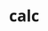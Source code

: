 # calc

<!DOCTYPE html>
<html lang="en">
<head>
    <meta charset="UTF-8">
    <meta http-equiv="X-UA-Compatible" content="IE=edge">
    <meta name="viewport" content="width=device-width, initial-scale=1.0">
    <link rel="stylesheet" type="text/css" href="style.css">
    <script src="script.js"></script>
    <style type="text/css">
    body {
    font-family: 'Open Sans', sans-serif;
    margin: 0;
    }
    #result {
    height: 120px;
    }
    
    #history {
    text-align: right;
    height: 20px;
    margin: 0 20px;
    padding-top: 20px;
    font-size: 15px;
    color: #919191;
    }
    
    #output {
    text-align: right;
    height: 60px;
    margin: 10px 20px;
    font-size: 30px;
    }
    
    #keyboard {
    height: 400px;
    }
    
    .operator, .number, .empty {
    width: 50px;
    height: 50px;
    margin: 15px;
    float: left;
    border-radius: 50%;
    border-width: 0;
    font-weight: bold;
    font-size: 15px;
    }
    
    .number, .empty {
    background-color: #c4e5fa;
    }
    
    .number, .operator {
    cursor: pointer;
    }
    
    .operator:active, .number:active {
    font-size: 13px;
    }
    
    .operator:focus, .number:focus, .empty:focus {
    outline: 0;
    }
    
    button:nth-child(4) {
    font-size: 20px;
    background-color: #20b2aa;
    outline:none;
    }
    
    button:nth-child(8) {
    font-size: 20px;
    background-color: #66ec18;
    }
    
    button:nth-child(12) {
    font-size: 20px;
    background-color: #f08080;
    }
    
    button:nth-child(16) {
    font-size: 20px;
    background-color: #f1bc0e;
    }
    
    button:nth-child(20) {
    font-size: 20px;
    background-color: #9477af;
    }
    
    
    </style>
    <title>Calculator</title>
</head>
<body>
    <div id="container">
    <div id="calculator">
    <div id="result">
    <div id="history">
    <p id="history-value"></p>
    </div>
    <div id="output">
    <p id="output-value"></p>
    </div>
    </div>
    <div id="keyboard">
    <button class="operator" id="clear">C</button>
    <button class="operator" id="backspace">CE</button>
    <button class="operator" id="%">%</button>
    <button class="operator" id="/">&#247;</button>
    <button class="number" id="7">7</button>
    <button class="number" id="8">8</button>
    <button class="number" id="9">9</button>
    <button class="operator" id="*">&times;</button>
    <button class="number" id="4">4</button>
    <button class="number" id="5">5</button>
    <button class="number" id="6">6</button>
    <button class="operator" id="-">-</button>
    <button class="number" id="1">1</button>
    <button class="number" id="2">2</button>
    <button class="number" id="3">3</button>
    <button class="operator" id="+">+</button>
    <button class="empty" id="empty"></button>
    <button class="number" id="0">0</button>
    <button class="empty" id="empty"></button>
    <button class="operator" id="=">=</button>
    </div>		
    </div>
    </div>
    <script type="text/javascript">//Function to get History
    function getHistory(){
    return document.getElementById("history-value").innerText;
    }
    //Print History Value
    function printHistory(num){
    document.getElementById("history-value").innerText=num;
    }
    //Get Output Value
    function getOutput(){
    return document.getElementById("output-value").innerText;
    }
    //Print Output Value
    function printOutput(num){
    if(num==""){
    document.getElementById("output-value").innerText=num;
    }
    else{
    document.getElementById("output-value").innerText=getFormattedNumber(num);
    }	
    }
    //Get formatted number
    function getFormattedNumber(num){
    if(num=="-"){
    return "";
    }
    var n = Number(num);
    var value = n.toLocaleString("en");
    return value;
    }
    //Reverse Number format
    function reverseNumberFormat(num){
    return Number(num.replace(/,/g,''));
    }
    var operator = document.getElementsByClassName("operator");
    for(var i =0;i<operator.length;i++){
    operator[i].addEventListener('click',function(){
    if(this.id=="clear"){
    printHistory("");
    printOutput("");
    }
    else if(this.id=="backspace"){
    var output=reverseNumberFormat(getOutput()).toString();
    if(output){//if output has a value
    output= output.substr(0,output.length-1);
    printOutput(output);
    }
    }
    else{
    var output=getOutput();
    var history=getHistory();
    if(output==""&&history!=""){
    if(isNaN(history[history.length-1])){
    history= history.substr(0,history.length-1);
    }
    }
    if(output!="" || history!=""){
    output= output==""?output:reverseNumberFormat(output);
    history=history+output;
    if(this.id=="="){
    var result=eval(history);
    printOutput(result);
    printHistory("");
    }
    else{
    history=history+this.id;
    printHistory(history);
    printOutput("");
    }
    }
    }
    
    });
    }
    var number = document.getElementsByClassName("number");
    for(var i =0;i<number.length;i++){
    number[i].addEventListener('click',function(){
    var output=reverseNumberFormat(getOutput());
    if(output!=NaN){ //if output is a number
    output=output+this.id;
    printOutput(output);
    }
    });
    }</script>
</body>
</html>

